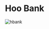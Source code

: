 # Hoo Bank

![hbank](https://github.com/isayanpal/hbank_modern_app/assets/102523492/83376bc9-49bc-4c44-8667-a353d5fb86fd)
